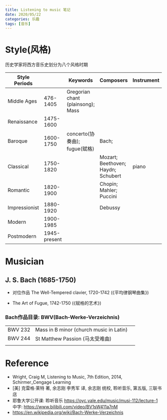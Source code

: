 ```yaml
---
title: Listening to music 笔记
date: 2020/05/22
categories: 乐趣
tags: [音乐]
---
```


<!-- toc -->

<!-- more -->

# Style(风格)

历史学家将西方音乐史划分为八个风格时期

| Style Periods |              | Keywords                          | Composers                          | Instrument |
| ------------- | ------------ | --------------------------------- | ---------------------------------- | ---------- |
| Middle Ages   | 476-1405     | Gregorian chant (plainsong); Mass |                                    |            |
| Renaissance   | 1475-1600    |                                   |                                    |            |
| Baroque       | 1600-1750    | concerto(协奏曲);  fugue(赋格)    | Bach;                              |            |
| Classical     | 1750-1820    |                                   | Mozart; Beethoven; Haydn; Schubert | piano      |
| Romantic      | 1820-1900    |                                   | Chopin; Mahler; Puccini            |            |
| Impressionist | 1880-1920    |                                   | Debussy                            |            |
| Modern        | 1900-1985    |                                   |                                    |            |
| Postmodern    | 1945-present |                                   |                                    |            |



# Musician 

## J. S. Bach (1685-1750)



- 对位作品 The Well-Tempered clavier, 1720-1742 (《平均律钢琴曲集》)

- The Art of Fugue, 1742-1750 (《赋格的艺术》)

### Bach作品目录: BWV(Bach-Werke-Verzeichnis) 

|         |                                         |      |
| ------- | --------------------------------------- | ---- |
| BWV 232 | Mass in B minor (church music in Latin) |      |
| BWV 244 | St Matthew Passion (马太受难曲)         |      |
|         |                                         |      |



# Reference

- Wright, Craig M, Listening to Music, 7th Edition, 2014, Schirmer_Cengage Learning
- [美] 克雷格·莱特 著, 余志刚 李秀军 译, 余志刚 统校, 聆听音乐, 第五版, 三联书店
- 耶鲁大学公开课: 聆听音乐 https://oyc.yale.edu/music/musi-112/lecture-1 中字: https://www.bilibili.com/video/BV1sW411a7nM
- https://en.wikipedia.org/wiki/Bach-Werke-Verzeichnis